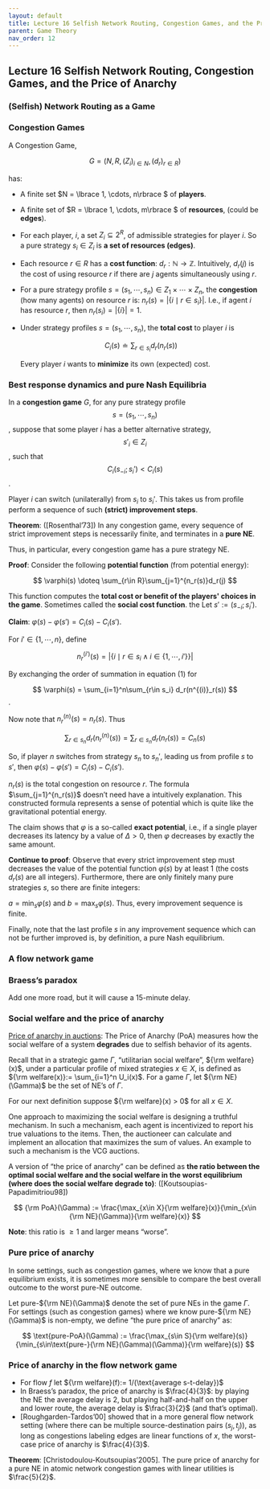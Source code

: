```yaml
---
layout: default
title: Lecture 16 Selfish Network Routing, Congestion Games, and the Price of Anarchy
parent: Game Theory
nav_order: 12
---
```


## Lecture 16 Selfish Network Routing, Congestion Games, and the Price of Anarchy

### (Selfish) Network Routing as a Game

### Congestion Games

A Congestion Game, 

$$G = (N, R, (Z_i)_{i\in N}, (d_r)_{r\in R})$$

 has: 

- A finite set $N = \lbrace 1, \cdots, n\rbrace $ of **players**.
- A finite set of $R = \lbrace 1, \cdots, m\rbrace $ of **resources**, (could be **edges**).
- For each player, $i$, a set $Z_i \subseteq 2^{R}$, of admissible strategies for player $i$. So a pure strategy $s_i\in Z_i$ is **a set of resources (edges)**.
- Each resource $r \in R$ has a **cost function**: $d_r: \mathbb{N} \to \mathbb{Z}$. Intuitively, $d_r(j)$ is the cost of using resource $r$ if there are $j$ agents simultaneously using $r$.
- For a pure strategy profile $s = (s_1, \cdots, s_n) \in Z_1 \times \cdots \times Z_n$, the **congestion** (how many agents) on resource $r$ is: $n_r(s) = \lvert\lbrace i\mid r\in s_i\rbrace \rvert$. I.e., if agent $i$ has resource $r$, then $n_r(s_i) = \lvert \lbrace i\rbrace  \rvert = 1$.
- Under strategy profiles $s = (s_1, \cdots, s_n)$, the **total cost** to player $i$ is
    
    $$
    C_i(s) \doteq \sum_{r\in s_i}d_r(n_r(s))
    $$
    
    Every player $i$ wants to **minimize** its own (expected) cost.
    

### Best response dynamics and pure Nash Equilibria

In a **congestion game** $G$, for any pure strategy profile $$s = (s_1, \cdots, s_n)$$, suppose that some player $i$ has a better alternative strategy, $$s'_i\in Z_i$$, such that $$C_i(s_{-i}; s_i') < C_i(s)$$.

Player $i$ can switch (unilaterally) from $s_i$ to $s_i'$. This takes us from profile perform a sequence of such **(strict) improvement steps**.

**Theorem**: ([Rosenthal’73]) In any congestion game, every sequence of strict improvement steps is necessarily finite, and terminates in a **pure NE**. 

Thus, in particular, every congestion game has a pure strategy NE.

**Proof**: Consider the following **potential function** (from potential energy):

$$
\varphi(s) \doteq \sum_{r\in R}\sum_{j=1}^{n_r(s)}d_r(j)
$$

This function computes the **total cost or benefit of the players' choices in the game**. Sometimes called the **social cost function**. the Let $s' := (s_{-i}; s_i')$.

**Claim**: $\varphi(s) - \varphi(s') = C_i(s) - C_i(s')$. 

For $i'\in \lbrace 1, \cdots, n \rbrace$, define

$$
n_r^{(i')}(s) = \lvert \lbrace i \mid r\in  s_i \wedge  i \in \lbrace 1, \cdots, i'\rbrace  \rbrace  \rvert
$$

By exchanging the order of summation in equation $(1)$ for 

$$
\varphi(s) = \sum_{i=1}^n\sum_{r\in s_i} d_r(n^{(i)}_r(s))
$$. 

Now note that $n^{(n)}_r(s) = n_r(s)$. Thus

$$
\sum_{r\in s_n}d_r(n^{(n)}_r(s)) = \sum_{r\in s_n}d_r(n_r(s)) = C_n(s)
$$

So, if player $n$ switches from strategy $s_n$ to $s_n'$, leading us from profile $s$ to $s'$, then $\varphi(s) - \varphi(s') = C_i(s) - C_i(s')$. 

$n_r(s)$ is the total congestion on resource $r$. The formula $\sum_{j=1}^{n_r(s)}$ doesn’t need have a intuitively explanation. This constructed formula represents a sense of potential which is quite like the gravitational potential energy.

The claim shows that $\varphi$ is a so-called **exact potential**, i.e., if a single player decreases its latency by a value of $\Delta > 0$, then $\varphi$ decreases by exactly the same amount.

**Continue to proof**: Observe that every strict improvement step must decreases the value of the potential function $\varphi(s)$ by at least $1$ (the costs $d_r(s)$ are all integers). Furthermore, there are only finitely many pure strategies $s$, so there are finite integers:

$a = \min_s\varphi(s)$ and $b = \max_s\varphi(s)$. Thus, every improvement sequence is finite.

Finally, note that the last profile $s$ in any improvement sequence which can not be further improved is, by definition, a pure Nash equilibrium.

### A flow network game

### Braess’s paradox

Add one more road, but it will cause a 15-minute delay.

### Social welfare and the price of anarchy

[Price of anarchy in auctions](https://en.wikipedia.org/wiki/Price_of_anarchy_in_auctions): The Price of Anarchy (PoA) measures how the social welfare of a system **degrades** due to selfish behavior of its agents. 

Recall that in a strategic game $\Gamma$, “utilitarian social welfare”, ${\rm welfare}(x)$, under a particular profile of mixed strategies $x\in X$, is defined as ${\rm welfare(x)}:= \sum_{i=1}^n U_i(x)$. For a game $\Gamma$, let ${\rm NE}(\Gamma)$ be the set of NE’s of $\Gamma$.

For our next definition suppose ${\rm welfare}(x) > 0$ for all $x\in X$. 

One approach to maximizing the social welfare is designing a truthful mechanism. In such a mechanism, each agent is incentivized to report his true valuations to the items. Then, the auctioneer can calculate and implement an allocation that maximizes the sum of values. An example to such a mechanism is the VCG auctions.

A version of “the price of anarchy” can be defined as **the ratio between the optimal social welfare and the social welfare in the worst equilibrium (where does the social welfare degrade to)**: ([Koutsoupias-Papadimitriou98])

$$
{\rm PoA}(\Gamma) := \frac{\max_{x\in X}{\rm welfare}(x)}{\min_{x\in {\rm NE}(\Gamma)}{\rm welfare}(x)}
$$

**Note**: this ratio is $\geq 1$ and larger means “worse”.

### Pure price of anarchy

In some settings, such as congestion games, where we know that a pure equilibrium exists, it is sometimes more sensible to compare the best overall outcome to the worst pure-NE outcome.

Let pure-${\rm NE}(\Gamma)$ denote the set of pure NEs in the game $\Gamma$. For settings (such as congestion games) where we know pure-${\rm NE}(\Gamma)$ is non-empty, we define “the pure price of anarchy” as:

$$
\text{pure-PoA}(\Gamma) := \frac{\max_{s\in S}{\rm welfare}(s)}{\min_{s\in\text{pure-}{\rm NE}(\Gamma)(\Gamma)}{\rm welfare}(s)}
$$

### Price of anarchy in the flow network game

- For flow $f$ let ${\rm welfare}(f):= 1/(\text{average s-t-delay})$
- In Braess’s paradox, the price of anarchy is $\frac{4}{3}$: by playing the NE the average delay is 2, but playing half-and-half on the upper and lower route, the average delay is $\frac{3}{2}$ (and that’s optimal).
- [Roughgarden-Tardos’00] showed that in a more general flow network setting (where there can be multiple source-destination pairs $(s_j, t_j)$), as long as congestions labeling edges are linear functions of  $x$, the worst-case price of anarchy is $\frac{4}{3}$.

**Theorem**: [Christodoulou-Koutsoupias’2005]. The pure price of anarchy for a pure NE in atomic network congestion games with linear utilities is $\frac{5}{2}$.